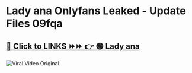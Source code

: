 
 # Lady ana Onlyfans Leaked - Update Files 09fqa

## <h2><a href="https://clipsfans.com/Lady_ana&ref=git">🔗 Click to LINKS ⏩⏩ 👉 🟢 Lady ana </a></h2>

<a href="https://clipsfans.com/Lady_ana&ref=git" rel="nofollow" data-target="animated-image.originalLink"><img src="https://i.ibb.co.com/xMMVF88/686577567.gif" alt="Viral Video Original" style="max-width: 100%; display: inline-block;" data-target="animated-image.originalImage"></a>


